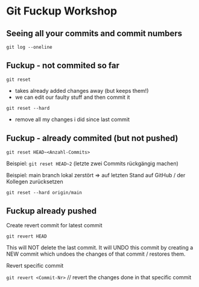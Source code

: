 # Git Fuckup Workshop

## Seeing all your commits and commit numbers

`git log --oneline`


## Fuckup - not commited so far

`git reset` 
- takes already added changes away (but keeps them!)
- we can edit our faulty stuff and then commit it

`git reset --hard`
- remove all my changes i did since last commit

## Fuckup - already commited (but not pushed)

`git reset HEAD~<Anzahl-Commits>`

Beispiel: `git reset HEAD~2` (letzte zwei Commits rückgängig machen)

Beispiel: main branch lokal zerstört => auf letzten Stand auf GitHub / der Kollegen zurücksetzen

`git reset --hard origin/main`

## Fuckup already pushed

Create revert commit for latest commit

`git revert HEAD`

This will NOT delete the last commit. It will UNDO this commit by creating a NEW commit which undoes the changes of that commit / restores them.

Revert specific commit

`git revert <Commit-Nr>` // revert the changes done in that specific commit

